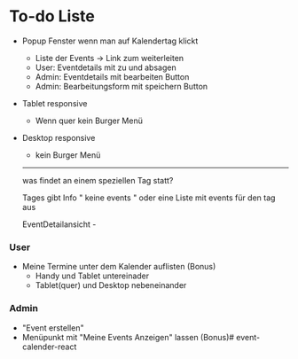 # To-do Liste
- Popup Fenster wenn man auf Kalendertag klickt
  - Liste der Events -> Link zum weiterleiten
  - User: Eventdetails mit zu und absagen
  - Admin: Eventdetails mit bearbeiten Button
  - Admin: Bearbeitungsform mit speichern Button 

- Tablet responsive
  - Wenn quer kein Burger Menü
- Desktop responsive
  - kein Burger Menü


  -------------------------------------

  was findet an einem speziellen Tag statt?

  Tages gibt Info " keine events " oder eine Liste mit events für den tag aus

  EventDetailansicht - 



### User
- Meine Termine unter dem Kalender auflisten (Bonus)
  - Handy und Tablet untereinader
  - Tablet(quer) und Desktop nebeneinander

### Admin
- "Event erstellen"
- Menüpunkt mit "Meine Events Anzeigen" lassen (Bonus)# event-calender-react
